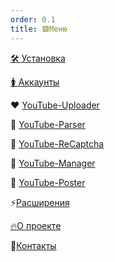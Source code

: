 ```yaml
---
order: 0.1
title: 🟥Меню
---
```


[🛠️ Установка](./../install/_index)

[🚺 Аккаунты](./../important/_index)

❤️ [YouTube-Uploader](./../youtube-uploader/_index)

💛 [YouTube-Parser](./../youtube-parser/_index)

🩵 [YouTube-ReCaptcha](./../youtube-recaptcha/_index)

💚 [YouTube-Manager](./../youtube-manager/_index)

💙 [YouTube-Poster](./../youtube-poster/_index)

⚡[Расширения](./../extensions/_index)

[🔥О проекте](./../about/_index)

🔹[Контакты](./../about/contacts)